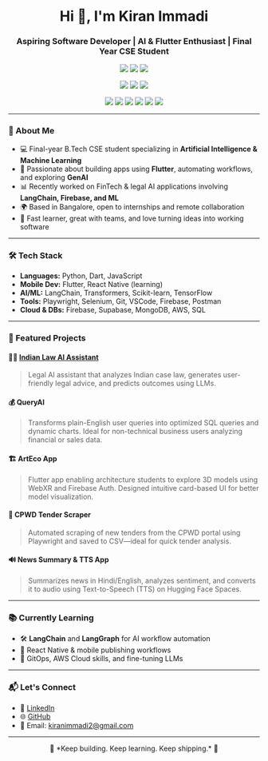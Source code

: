 <h1 align="center">Hi 👋, I'm Kiran Immadi</h1>
<h3 align="center">Aspiring Software Developer | AI & Flutter Enthusiast | Final Year CSE Student</h3>

<p align="center">
  <img src="https://img.shields.io/badge/AI-TensorFlow-FF6F00?style=flat&logo=tensorflow" />
  <img src="https://img.shields.io/badge/AI-LangChain-009485?style=flat&logo=openai" />
  <img src="https://img.shields.io/badge/Tech-GenAI-purple?style=flat&logo=openai" />
</p>



<p align="center">
  <img src="https://img.shields.io/badge/Code-Flutter-blue?style=flat&logo=flutter" />
  <img src="https://img.shields.io/badge/Code-Dart-0175C2?style=flat&logo=dart" />
  <img src="https://img.shields.io/badge/Code-Firebase-orange?style=flat&logo=firebase" />
</p>


<p align="center">
  <img src="https://img.shields.io/badge/Code-Python-yellow?style=flat&logo=python" />
  <img src="https://img.shields.io/badge/Data-Pandas-150458?style=flat&logo=pandas" />
  <img src="https://img.shields.io/badge/Data-Numpy-013243?style=flat&logo=numpy" />
  <img src="https://img.shields.io/badge/Framework-Streamlit-FF4B4B?style=flat&logo=streamlit" />
  <img src="https://img.shields.io/badge/Workflow-N8N-orange?style=flat&logo=n8n" />
  <img src="https://img.shields.io/badge/Tool-PowerBI-F2C811?style=flat&logo=powerbi" />
</p>

---

### 🌟 About Me

- 💻 Final-year B.Tech CSE student specializing in **Artificial Intelligence & Machine Learning**
- 🔧 Passionate about building apps using **Flutter**, automating workflows, and exploring **GenAI**
- 📊 Recently worked on FinTech & legal AI applications involving **LangChain, Firebase, and ML**
- 🌍 Based in Bangalore, open to internships and remote collaboration
- 🚀 Fast learner, great with teams, and love turning ideas into working software

---

### 🛠️ Tech Stack

- **Languages:** Python, Dart, JavaScript
- **Mobile Dev:** Flutter, React Native (learning)
- **AI/ML:** LangChain, Transformers, Scikit-learn, TensorFlow
- **Tools:** Playwright, Selenium, Git, VSCode, Firebase, Postman
- **Cloud & DBs:** Firebase, Supabase, MongoDB, AWS, SQL

---

### 🚀 Featured Projects

#### 🧑‍⚖️ [Indian Law AI Assistant](https://github.com/kiranimmadi2/Indian-law-AI-assistant)
> Legal AI assistant that analyzes Indian case law, generates user-friendly legal advice, and predicts outcomes using LLMs.

#### 💰 QueryAI 
> Transforms plain-English user queries into optimized SQL queries and dynamic charts. Ideal for non-technical business users analyzing financial or sales data.

#### 🏗️ ArtEco App
> Flutter app enabling architecture students to explore 3D models using WebXR and Firebase Auth. Designed intuitive card-based UI for better model visualization.

#### 📄 CPWD Tender Scraper
> Automated scraping of new tenders from the CPWD portal using Playwright and saved to CSV—ideal for quick tender analysis.

#### 🔊 News Summary & TTS App
> Summarizes news in Hindi/English, analyzes sentiment, and converts it to audio using Text-to-Speech (TTS) on Hugging Face Spaces.

---

### 📚 Currently Learning

- 🛠️ **LangChain** and **LangGraph** for AI workflow automation
- 📱 React Native & mobile publishing workflows
- 🧠 GitOps, AWS Cloud skills, and fine-tuning LLMs

---

### 📬 Let's Connect

- 💼 [LinkedIn](https://linkedin.com/in/kiran-immadi)
- 🌐 [GitHub](https://github.com/kiranimmadi2)
- 📧 Email: kiranimmadi2@gmail.com

---

<p align="center">
  🚀 *Keep building. Keep learning. Keep shipping.* 🚀
</p>
